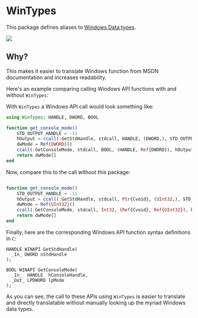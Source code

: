 # WinTypes

This package defines aliases to [Windows Data types](https://docs.microsoft.com/en-us/windows/win32/winprog/windows-data-types).

[![](https://img.shields.io/badge/docs-latest-blue.svg)](https://musm.github.io/WinTypes.jl/dev)


## Why?

This makes it easier to translate Windows function from MSDN documentation and
increases readability.

Here's an example comparing calling Windows API functions with and without `WinTypes`:

With `WinTypes` a Windows API call would look something like:
```julia
using WinTypes: HANDLE, DWORD, BOOL

function get_console_mode()
    STD_OUTPUT_HANDLE = -11
    hOutput = ccall(:GetStdHandle, stdcall, HANDLE, (DWORD,), STD_OUTPUT_HANDLE % DWORD)
    dwMode = Ref{DWORD}()
    ccall(:GetConsoleMode, stdcall, BOOL, (HANDLE, Ref{DWORD}), hOutput, dwMode)
    return dwMode[]
end
```
Now, compare this to the call without this package:
```julia

function get_console_mode()
    STD_OUTPUT_HANDLE = -11
    hOutput = ccall(:GetStdHandle, stdcall, Ptr{Cvoid}, (UInt32,), STD_OUTPUT_HANDLE % UInt32)
    dwMode = Ref{UInt32}()
    ccall(:GetConsoleMode, stdcall, Int32, (Ref{Cvoid}, Ref{UInt32}), hOutput, dwMode)
    return dwMode[]
end
```

Finally, here are the corresponding Windows API function syntax definitions in `C`:

```
HANDLE WINAPI GetStdHandle(
  _In_ DWORD nStdHandle
);
```

```
BOOL WINAPI GetConsoleMode(
  _In_  HANDLE  hConsoleHandle,
  _Out_ LPDWORD lpMode
);
```

As you can see, the call to these APIs using `WinTypes` is easier to translate and
directly translatable without manually looking up the myriad Windows data types.
